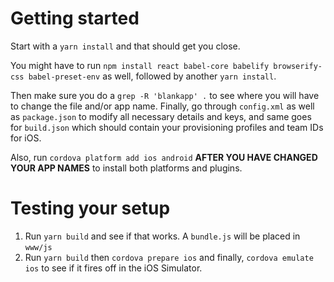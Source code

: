 # Getting started
Start with a `yarn install` and that should get you close. 

You might have to run `npm install react babel-core babelify browserify-css babel-preset-env` as well, followed by another `yarn install`.

Then make sure you do a `grep -R 'blankapp' .` to see where you will have to change the file and/or app name. Finally, go through `config.xml` as well as `package.json` to modify all necessary details and keys, and same goes for `build.json` which should contain your provisioning profiles and team IDs for iOS.

Also, run `cordova platform add ios android` **AFTER YOU HAVE CHANGED YOUR APP NAMES** to install both platforms and plugins.

# Testing your setup

1. Run `yarn build` and see if that works. A `bundle.js` will be placed in `www/js`
2. Run `yarn build` then `cordova prepare ios` and finally, `cordova emulate ios` to see if it fires off in the iOS Simulator.
